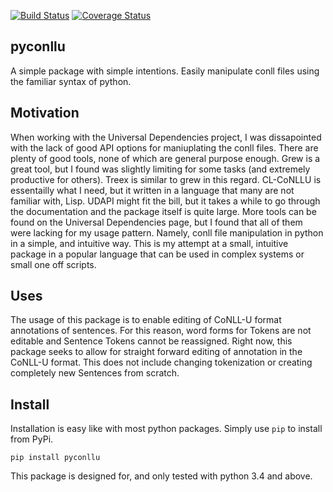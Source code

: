 [![Build Status](https://travis-ci.org/matgrioni/pyconllu.svg?branch=master)](https://travis-ci.org/matgrioni/pyconllu)
[![Coverage Status](https://coveralls.io/repos/github/matgrioni/pyconllu/badge.svg?branch=master)](https://coveralls.io/github/matgrioni/pyconllu?branch=master)

## pyconllu

A simple package with simple intentions. Easily manipulate conll files using the familiar syntax of python.


## Motivation

When working with the Universal Dependencies project, I was dissapointed with the lack of good API options for maniuplating the conll files. There are plenty of good tools, none of which are general purpose enough. Grew is a great tool, but I found was slightly limiting for some tasks (and extremely productive for others). Treex is similar to grew in this regard. CL-CoNLLU is essentailly what I need, but it written in a language that many are not familiar with, Lisp. UDAPI might fit the bill, but it takes a while to go through the documentation and the package itself is quite large. More tools can be found on the Universal Dependencies page, but I found that all of them were lacking for my usage pattern. Namely, conll file manipulation in python in a simple, and intuitive way. This is my attempt at a small, intuitive package in a popular language that can be used in complex systems or small one off scripts.


## Uses

The usage of this package is to enable editing of CoNLL-U format annotations of sentences. For this reason, word forms for Tokens are not editable and Sentence Tokens cannot be reassigned. Right now, this package seeks to allow for straight forward editing of annotation in the CoNLL-U format. This does not include changing tokenization or creating completely new Sentences from scratch.


## Install

Installation is easy like with most python packages. Simply use `pip` to install from PyPi.

```
pip install pyconllu
```

This package is designed for, and only tested with python 3.4 and above.
